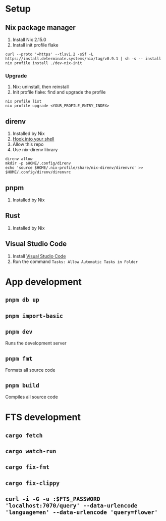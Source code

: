 # Setup

## Nix package manager

1. Install Nix 2.15.0
1. Install init profile flake

```
curl --proto '=https' --tlsv1.2 -sSf -L https://install.determinate.systems/nix/tag/v0.9.1 | sh -s -- install
nix profile install ./dev-nix-init
```

### Upgrade

1. Nix: uninstall, then reinstall
1. Init profile flake: find and upgrade the profile

```
nix profile list
nix profile upgrade <YOUR_PROFILE_ENTRY_INDEX>
```

## direnv

1. Installed by Nix
1. [Hook into your shell](https://direnv.net/docs/hook.html)
1. Allow this repo
1. Use nix-direnv library

```
direnv allow
mkdir -p $HOME/.config/direnv
echo 'source $HOME/.nix-profile/share/nix-direnv/direnvrc' >> $HOME/.config/direnv/direnvrc
```

## pnpm

1. Installed by Nix

## Rust

1. Installed by Nix

## Visual Studio Code

1. Install [Visual Studio Code](https://code.visualstudio.com/docs/setup/setup-overview)
1. Run the command `Tasks: Allow Automatic Tasks in Folder`

# App development

## `pnpm db up`

## `pnpm import-basic`

## `pnpm dev`

Runs the development server

## `pnpm fmt`

Formats all source code

## `pnpm build`

Compiles all source code

# FTS development

## `cargo fetch`

## `cargo watch-run`

## `cargo fix-fmt`

## `cargo fix-clippy`

## `curl -i -G -u :$FTS_PASSWORD 'localhost:7070/query' --data-urlencode 'language=en' --data-urlencode 'query=flower'`
